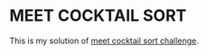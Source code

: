 # MEET COCKTAIL SORT

This is my solution of [meet cocktail sort challenge](https://www.codeeval.com/open_challenges/231/).
